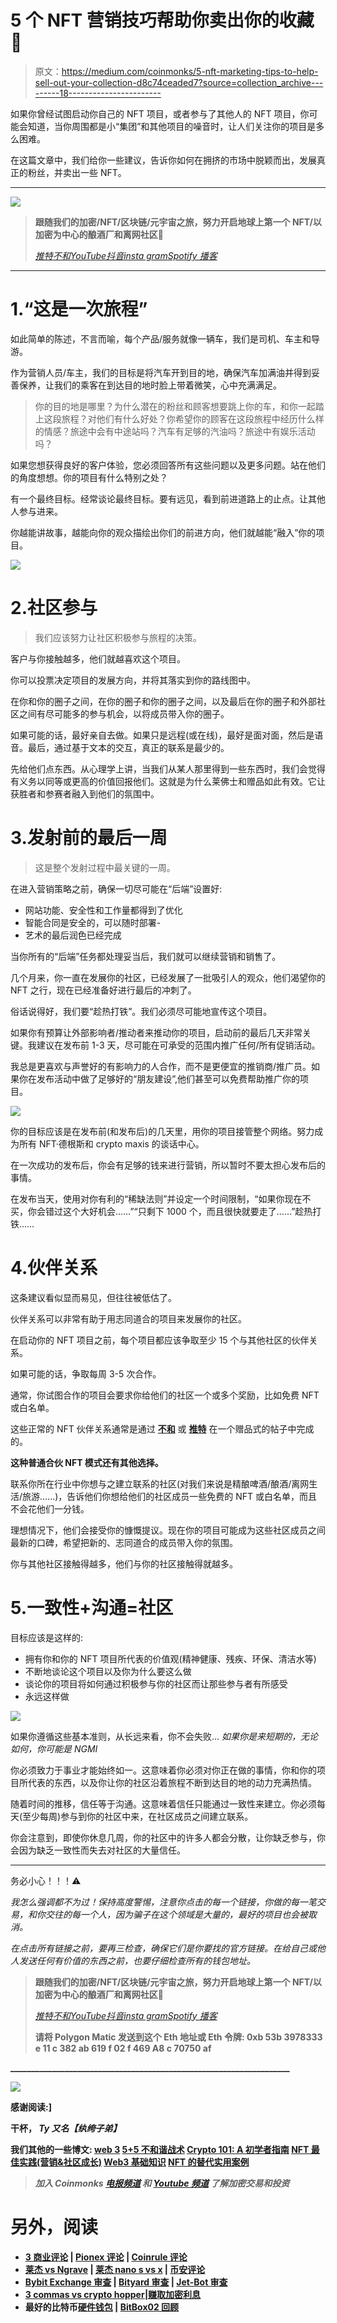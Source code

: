 # 5 个 NFT 营销技巧帮助你卖出你的收藏💫

> 原文：<https://medium.com/coinmonks/5-nft-marketing-tips-to-help-sell-out-your-collection-d8c74ceaded7?source=collection_archive---------18----------------------->

如果你曾经试图启动你自己的 NFT 项目，或者参与了其他人的 NFT 项目，你可能会知道，当你周围都是小“集团”和其他项目的噪音时，让人们关注你的项目是多么困难。

在这篇文章中，我们给你一些建议，告诉你如何在拥挤的市场中脱颖而出，发展真正的粉丝，并卖出一些 NFT。
_ _ _ _ _ _ _ _ _ _ _ _ _ _ _ _ _ _ _ _ _ _ _ _ _ _ _ _ _ _ _ _ _ _ _ _ _ _ _ _ _ _ _ _ _ _ _ _ _ _ _ _ _ _ _

![](img/554d0fe5132b85928e9c8e841b099eb5.png)

> **跟随我们的加密/NFT/区块链/元宇宙之旅，努力开启地球上第一个 NFT/以加密为中心的酿酒厂和离网社区🌱**
> 
> [*推特*](https://www.twitter.com/metadadsxyz)[*不和*](https://discord.gg/Cv8v2Ert8m)[*YouTube*](https://www.youtube.com/channel/UC7pbtSBs9nRJHK6coMhCR8g)[*抖音*](https://www.tiktok.com/@thedudescrypto)[*insta gram*](https://www.instagram.com/thedudescrypto/)[*Spotify 播客*](https://open.spotify.com/episode/5U8vXE9HDAsGbSbebw9p62?si=2rZIigw-Tw2pCxjxmkbYzQ)

_________________________________________________________________

# 1.“这是一次旅程”

如此简单的陈述，不言而喻，每个产品/服务就像一辆车，我们是司机、车主和导游。

作为营销人员/车主，我们的目标是将汽车开到目的地，确保汽车加满油并得到妥善保养，让我们的乘客在到达目的地时脸上带着微笑，心中充满满足。

> 你的目的地是哪里？为什么潜在的粉丝和顾客想要跳上你的车，和你一起踏上这段旅程？对他们有什么好处？你希望你的顾客在这段旅程中经历什么样的情感？旅途中会有中途站吗？汽车有足够的汽油吗？旅途中有娱乐活动吗？

如果您想获得良好的客户体验，您必须回答所有这些问题以及更多问题。站在他们的角度想想。你的项目有什么特别之处？

有一个最终目标。经常谈论最终目标。要有远见，看到前进道路上的止点。让其他人参与进来。

你越能讲故事，越能向你的观众描绘出你们的前进方向，他们就越能“融入”你的项目。

![](img/762cce925d20462b71d3cc4bdd8c51f8.png)

# 2.社区参与

> 我们应该努力让社区积极参与旅程的决策。

客户与你接触越多，他们就越喜欢这个项目。

你可以投票决定项目的发展方向，并将其落实到你的路线图中。

在你和你的圈子之间，在你的圈子和你的圈子之间，以及最后在你的圈子和外部社区之间有尽可能多的参与机会，以将成员带入你的圈子。

如果可能的话，最好亲自去做。如果只是远程(或在线)，最好是面对面，然后是语音。最后，通过基于文本的交互，真正的联系是最少的。

先给他们点东西。从心理学上讲，当我们从某人那里得到一些东西时，我们会觉得有义务以同等或更高的价值回报他们。这就是为什么莱佛士和赠品如此有效。它让获胜者和参赛者融入到他们的氛围中。

# 3.发射前的最后一周

> 这是整个发射过程中最关键的一周。

在进入营销策略之前，确保一切尽可能在“后端”设置好:

*   网站功能、安全性和工作量都得到了优化
*   智能合同是安全的，可以随时部署-
*   艺术的最后润色已经完成

当你所有的“后端”任务都处理妥当后，我们就可以继续营销和销售了。

几个月来，你一直在发展你的社区，已经发展了一批吸引人的观众，他们渴望你的 NFT 之行，现在已经准备好进行最后的冲刺了。

俗话说得好，我们要“趁热打铁”。我们必须尽可能地宣传这个项目。

如果你有预算让外部影响者/推动者来推动你的项目，启动前的最后几天非常关键。我建议在发布前 1-3 天，尽可能在可承受的范围内推广任何/所有促销活动。

我总是更喜欢与声誉好的有影响力的人合作，而不是更便宜的推销商/推广员。如果你在发布活动中做了足够好的“朋友建设”,他们甚至可以免费帮助推广你的项目。

![](img/dc0392b87f6ebaba2129d2b5c006798b.png)

你的目标应该是在发布前(和发布后)的几天里，用你的项目接管整个网络。努力成为所有 NFT·德根斯和 crypto maxis 的谈话中心。

在一次成功的发布后，你会有足够的钱来进行营销，所以暂时不要太担心发布后的事情。

在发布当天，使用对你有利的“稀缺法则”并设定一个时间限制，“如果你现在不买，你会错过这个大好机会……”“只剩下 1000 个，而且很快就要走了……”趁热打铁……

# 4.伙伴关系

这条建议看似显而易见，但往往被低估了。

伙伴关系可以非常有助于用志同道合的项目来发展你的社区。

在启动你的 NFT 项目之前，每个项目都应该争取至少 15 个与其他社区的伙伴关系。

如果可能的话，争取每周 3-5 次合作。

通常，你试图合作的项目会要求你给他们的社区一个或多个奖励，比如免费 NFT 或白名单。

这些正常的 NFT 伙伴关系通常是通过 [**不和**](https://discord.gg/Cv8v2Ert8m) 或 [**推特**](https://www.twitter.com/metadadsxyz) 在一个赠品式的帖子中完成的。

**这种普通合伙 NFT 模式还有其他选择。**

联系你所在行业中你想与之建立联系的社区(对我们来说是精酿啤酒/酿酒/离网生活/旅游……)，告诉他们你想给他们的社区成员一些免费的 NFT 或白名单，而且不会花他们一分钱。

理想情况下，他们会接受你的慷慨提议。现在你的项目可能成为这些社区成员之间最新的口碑，希望把新的、志同道合的成员带入你的氛围。

你与其他社区接触得越多，他们与你的社区接触得就越多。

# 5.一致性+沟通=社区

目标应该是这样的:

*   拥有你和你的 NFT 项目所代表的价值观(精神健康、残疾、环保、清洁水等)
*   不断地谈论这个项目以及你为什么要这么做
*   谈论你的项目将如何通过积极参与你的社区而让那些参与者有所感受
*   永远这样做

![](img/0e61d55cc079a4e758c24fd2a87a460c.png)

如果你遵循这些基本准则，从长远来看，你不会失败… *如果你是来短期的，无论如何，你可能是 NGMI*

你必须致力于事业才能始终如一。这意味着你必须对你正在做的事情，你和你的项目所代表的东西，以及你让你的社区沿着旅程不断到达目的地的动力充满热情。

随着时间的推移，信任等于沟通。这意味着信任只能通过一致性来建立。你必须每天(至少每周)参与到你的社区中来，在社区成员之间建立联系。

你会注意到，即使你休息几周，你的社区中的许多人都会分散，让你缺乏参与，你会因为缺乏一致性而失去对社区的大量信任。

__________________________________________________________________

务必小心！！！⚠️

*我怎么强调都不为过！保持高度警惕，注意你点击的每一个链接，你做的每一笔交易，和你交往的每一个人，因为骗子在这个领域是大量的，最好的项目也会被取消。*

*在点击所有链接之前，要再三检查，确保它们是你要找的官方链接。在给自己或他人发送任何有价值的东西之前，也要仔细检查所有的钱包地址。*

> **跟随我们的加密/NFT/区块链/元宇宙之旅，努力开启地球上第一个 NFT/以加密为中心的酿酒厂和离网社区🌱**
> 
> [*推特*](https://www.twitter.com/metadadsxyz)[*不和*](https://discord.gg/Cv8v2Ert8m)[*YouTube*](https://www.youtube.com/channel/UC7pbtSBs9nRJHK6coMhCR8g)*[*抖音*](https://www.tiktok.com/@thedudescrypto)[*insta gram*](https://www.instagram.com/thedudescrypto/)[*Spotify 播客*](https://open.spotify.com/episode/5U8vXE9HDAsGbSbebw9p62?si=2rZIigw-Tw2pCxjxmkbYzQ)*
> 
> **请将 Polygon Matic 发送到这个 Eth 地址或 Eth 令牌:
> 0xb 53b 3978333 e 11 c 382 ab 619 f 02 f 469 A8 c 70750 af**

**___________________________________________________________________**

**![](img/e878a300e54c6c37a4e214d9579ea347.png)**

**感谢阅读:]**

**干杯，
***Ty 又名【纨绔子弟】*****

****我们其他的一些博文:**
[web 3](/coinmonks/5-downfalls-of-web3-cd5dc8ade4fd)
[5+5 不和谐战术](/coinmonks/5-tips-for-a-better-discord-nft-crypto-edition-ff9b039d0359)
[Crypto 101: A 初学者指南](/coinmonks/crypto-101-a-beginners-guide-345d440bd163)
[NFT 最佳实践(营销&社区成长)](/coinmonks/top-5-nft-best-practices-marketing-and-community-growth-7025e26eb50c)
[Web3 基础知识](/coinmonks/web3-basics-252121357f33)
[NFT 的替代实用案例](/coinmonks/alternative-nft-crypto-real-life-use-cases-b7c0b08d99ef)**

> ***加入 Coinmonks* [*电报频道*](https://t.me/coincodecap) *和* [*Youtube 频道*](https://www.youtube.com/c/coinmonks/videos) *了解加密交易和投资***

# **另外，阅读**

*   **[3 商业评论](/coinmonks/3commas-review-an-excellent-crypto-trading-bot-2020-1313a58bec92) | [Pionex 评论](https://coincodecap.com/pionex-review-exchange-with-crypto-trading-bot) | [Coinrule 评论](/coinmonks/coinrule-review-2021-a-beginner-friendly-crypto-trading-bot-daf0504848ba)**
*   **[莱杰 vs Ngrave](/coinmonks/ledger-vs-ngrave-zero-7e40f0c1d694) | [莱杰 nano s vs x](/coinmonks/ledger-nano-s-vs-x-battery-hardware-price-storage-59a6663fe3b0) | [币安评论](/coinmonks/binance-review-ee10d3bf3b6e)**
*   **[Bybit Exchange 审查](/coinmonks/bybit-exchange-review-dbd570019b71) | [Bityard 审查](https://coincodecap.com/bityard-reivew) | [Jet-Bot 审查](https://coincodecap.com/jet-bot-review)**
*   **[3 commas vs crypto hopper](/coinmonks/3commas-vs-pionex-vs-cryptohopper-best-crypto-bot-6a98d2baa203)|[赚取加密利息](/coinmonks/earn-crypto-interest-b10b810fdda3)**
*   **最好的比特币[硬件钱包](/coinmonks/hardware-wallets-dfa1211730c6) | [BitBox02 回顾](/coinmonks/bitbox02-review-your-swiss-bitcoin-hardware-wallet-c36c88fff29)**